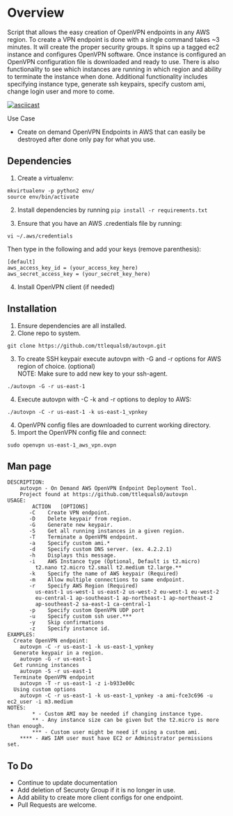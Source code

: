 # Overview

Script that allows the easy creation of OpenVPN endpoints in any AWS region.  To create a VPN endpoint is done with a single command takes ~3 minutes. It will create the proper security groups. It spins up a tagged ec2  instance  and configures OpenVPN software. Once instance is configured an OpenVPN configuration file is downloaded and ready to use. There is also functionality to see which instances are running in which region and ability to terminate the instance when done. Additional functionality includes specifying instance type, generate ssh keypairs, specify custom ami,  change login user and more to come. 

[![asciicast](https://asciinema.org/a/102869.png)](https://asciinema.org/a/102869)

Use Case
  * Create on demand OpenVPN Endpoints in AWS that can easily be destroyed after done
    only pay for what you use.
    
## Dependencies

1. Create a virtualenv:
```
mkvirtualenv -p python2 env/
source env/bin/activate
````

2. Install dependencies by running `pip install -r requirements.txt`

3. Ensure that you have an AWS .credentials file by running: 
```
vi ~/.aws/credentials
```
Then type in the following and add your keys (remove parenthesis):
```
[default]
aws_access_key_id = (your_access_key_here)
aws_secret_access_key = (your_secret_key_here)
```
4. Install OpenVPN client (if needed)

## Installation

1. Ensure dependencies are all installed.
2. Clone repo to system.
```
git clone https://github.com/ttlequals0/autovpn.git
```
3. To create SSH keypair execute autovpn with -G and -r options for AWS region of choice. (optional)	
   NOTE: Make sure to add new key to your ssh-agent.
```
./autovpn -G -r us-east-1
```
4. Execute autovpn with -C -k and -r options to deploy to AWS:
```
./autovpn -C -r us-east-1 -k us-east-1_vpnkey
```
4. OpenVPN config files are downloaded to current working directory.
5. Import the OpenVPN config file and connect:
```
sudo openvpn us-east-1_aws_vpn.ovpn
``` 

## Man page
```
DESCRIPTION:
    autovpn - On Demand AWS OpenVPN Endpoint Deployment Tool.
	Project found at https://github.com/ttlequals0/autovpn
USAGE:
        ACTION	 [OPTIONS]
       -C    Create VPN endpoint.
       -D    Delete keypair from region.
       -G    Generate new keypair.
       -S    Get all running instances in a given region.
       -T    Terminate a OpenVPN endpoint.
       -a    Specify custom ami.*
       -d    Specify custom DNS server. (ex. 4.2.2.1)
       -h    Displays this message.
       -i    AWS Instance type (Optional, Default is t2.micro)
	     t2.nano t2.micro t2.small t2.medium t2.large.**
       -k    Specify the name of AWS keypair (Required)
       -m    Allow multiple connections to same endpoint.
       -r    Specify AWS Region (Required)
	     us-east-1 us-west-1 us-east-2 us-west-2 eu-west-1 eu-west-2 
	     eu-central-1 ap-southeast-1 ap-northeast-1 ap-northeast-2 
	     ap-southeast-2 sa-east-1 ca-central-1
       -p    Specify custom OpenVPN UDP port
       -u    Specify custom ssh user.***
       -y    Skip confirmations
       -z    Specify instance id.
EXAMPLES:
  Create OpenVPN endpoint:
	autovpn -C -r us-east-1 -k us-east-1_vpnkey
  Generate keypair in a region.
	autovpn -G -r us-east-1
  Get running instances
	autovpn -S -r us-east-1
  Terminate OpenVPN endpoint
	autovpn -T -r us-east-1 -z i-b933e00c
  Using custom options
    autovpn -C -r us-east-1 -k us-east-1_vpnkey -a ami-fce3c696 -u ec2_user -i m3.medium
NOTES:
        * - Custom AMI may be needed if changing instance type.
        ** - Any instance size can be given but the t2.micro is more than enough.
        *** - Custom user might be need if using a custom ami.
	**** - AWS IAM user must have EC2 or Administrator permissions set.
```

## To Do
  * Continue to update documentation
  * Add deletion of Securoty Group if it is no longer in use.
  * Add ability to create more client configs for one endpoint.
  * Pull Requests are welcome.

